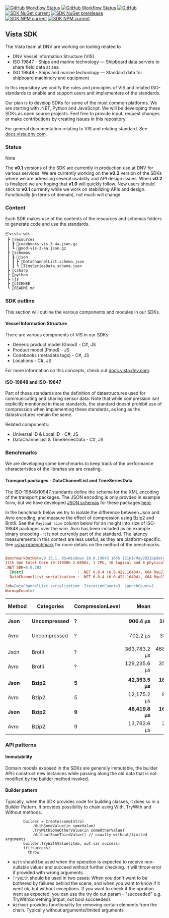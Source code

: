 [![GitHub Workflow Status](https://img.shields.io/github/actions/workflow/status/dnv-opensource/vista-sdk/build-csharp.yml?branch=main&label=C%23)](https://github.com/dnv-opensource/vista-sdk/actions)
[![GitHub Workflow Status](https://img.shields.io/github/actions/workflow/status/dnv-opensource/vista-sdk/build-js.yml?branch=main&label=JS)](https://github.com/dnv-opensource/vista-sdk/actions)
[![GitHub](https://img.shields.io/github/license/dnv-opensource/vista-sdk?style=flat-square)](https://github.com/dnv-opensource/vista-sdk/blob/main/LICENSE)<br/>
[![SDK NuGet current](https://img.shields.io/nuget/v/DNV.Vista.SDK?label=NuGet%20DNV.Vista.SDK)](https://www.nuget.org/packages/DNV.Vista.SDK)
[![SDK NuGet prerelease](https://img.shields.io/nuget/vpre/DNV.Vista.SDK?label=NuGet%20DNV.Vista.SDK)](https://www.nuget.org/packages/DNV.Vista.SDK)<br/>
[![SDK NPM current](https://img.shields.io/npm/v/dnv-vista-sdk?label=NPM%20dnv-vista-sdk)](https://www.npmjs.com/package/dnv-vista-sdk)
[![SDK NPM current](https://img.shields.io/npm/v/dnv-vista-sdk/preview?label=NPM%20dnv-vista-sdk)](https://www.npmjs.com/package/dnv-vista-sdk)<br/>

## Vista SDK
The Vista team at DNV are working on tooling related to
* DNV Vessel Information Structure (VIS)
* ISO 19847 - Ships and marine technology — Shipboard data servers to share field data at sea
* ISO 19848 - Ships and marine technology — Standard data for shipboard machinery and equipment

In this repository we codify the rules and principles of VIS and related ISO-standards to enable and support
users and implementers of the standards.

Our plan is to develop SDKs for some of the most common platforms. We are starting with .NET, Python and JavaScript.
We will be developing these SDKs as open source projects. Feel free to provide input, request changes or make contributions by creating issues in this repository.

For general documentation relating to VIS and relating standard. See [docs.vista.dnv.com](https://docs.vista.dnv.com).

### Status

> [!NOTE]
> The **v0.1** versions of the SDK are currently in production use at DNV for various services.
> We are currently working on the **v0.2** version of the SDKs where we are adressing several usability and API design issues.
> When **v0.2** is finalized we are hoping that **v1.0** will quickly follow.
> New users should stick to **v0.1** currently while we work on stabilizing APIs and design.
> Functionally (in terms of domain), not much will change

### Content

Each SDK makes use of the contents of the resources and schemas folders to generate code and use the standards.

```
📦vista-sdk
 ┣ 📂resources
 ┃ ┣ 📜codebooks-vis-3-4a.json.gz
 ┃ ┗ 📜gmod-vis-3-4a.json.gz
 ┣ 📂schemas
 ┃ ┣ 📂json
 ┃ ┃ ┣ 📜DataChannelList.schema.json
 ┃ ┃ ┗ 📜TimeSeriesData.schema.json
 ┣ 📂csharp
 ┣ 📂python
 ┣ 📂js
 ┣ 📜LICENSE
 ┗ 📜README.md
```

### SDK outline

This section will outline the various components and modules in our SDKs.

#### Vessel Information Structure

There are various components of VIS in our SDKs:

* Generic product model (Gmod) - C#, JS
* Product model (Pmod) - JS
* Codebooks (metadata tags) - C#, JS
* Locations - C#, JS

For more information on this concepts, check out [docs.vista.dnv.com](https://docs.vista.dnv.com).

#### ISO-19848 and ISO-19847

Part of these standards are the definition of datastructures used for communicating and sharing sensor data.
Note that while compression isnt explicitly mentioned in these standards, the standard doesnt prohibit use
of compression when implementing these standards, as long as the datastructures remain the same.

Related components:

* Universal ID & Local ID - C#, JS
* DataChannelList & TimeSeriesData - C#, JS

### Benchmarks

We are developing some benchmarks to keep track of the performance characteristics of the libraries we are creating.

#### Transport packages - DataChannelList and TimeSeriesData

The ISO-19848/10947 standards define the schema for the XML encoding of the transport packages.
The JSON encoding is only provded in example form, but we have developed [JSON schemas](https://json-schema.org/) for these packages [here](schemas/json/).

In the benchmark below we try to isolate the difference between Json and Avro encoding, and measure the effect of compression using Bzip2 and Brotli.
See the `Payload size` column below for an insight into size of ISO-19848 packages over the wire.
Avro has been included as an example binary encoding - it is not currently part of the standard.
The latency measurements in this context are less useful, as they are platform-specific.
See [csharp/benchmark](csharp/benchmark) for more details on the method of the benchmarks.

``` ini

BenchmarkDotNet=v0.13.1, OS=Windows 10.0.19043.1645 (21H1/May2021Update)
11th Gen Intel Core i9-11950H 2.60GHz, 1 CPU, 16 logical and 8 physical cores
.NET SDK=6.0.202
  [Host]                        : .NET 6.0.4 (6.0.422.16404), X64 RyuJIT
  DataChannelList serialization : .NET 6.0.4 (6.0.422.16404), X64 RyuJIT

Job=DataChannelList serialization  IterationCount=3  LaunchCount=1
WarmupCount=3

```
| Method |   Categories | CompressionLevel |         Mean |        Error |       StdDev | Payload size |
|------- |------------- |----------------- |-------------:|-------------:|-------------:|-------------:|
|   **Json** | **Uncompressed** |                **?** |     **906.4 μs** |     **106.4 μs** |      **5.83 μs** |    **285.92 KB** |
|   Avro | Uncompressed |                ? |     702.2 μs |     337.7 μs |     18.51 μs |    113.22 KB |
|        |              |                  |              |              |              |              |
|   Json |       Brotli |                ? | 363,783.2 μs | 468,803.0 μs | 25,696.67 μs |     18.31 KB |
|   Avro |       Brotli |                ? | 129,235.6 μs |  35,572.9 μs |  1,949.87 μs |     18.56 KB |
|        |              |                  |              |              |              |              |
|   **Json** |        **Bzip2** |                **5** |  **42,353.5 μs** |  **16,058.2 μs** |    **880.20 μs** |     **19.19 KB** |
|   Avro |        Bzip2 |                5 |  12,175.2 μs |   9,095.2 μs |    498.54 μs |      19.5 KB |
|   **Json** |        **Bzip2** |                **9** |  **48,419.8 μs** |  **16,895.3 μs** |    **926.09 μs** |     **19.19 KB** |
|   Avro |        Bzip2 |                9 |  13,762.6 μs |   2,310.1 μs |    126.62 μs |      19.5 KB |


### API patterns

#### Immutability

Domain models exposed in the SDKs are generally immutable,
the builder APIs construct new instances while passing along the old data that is not modified by the builder method invoked.

#### Builder pattern

Typically, when the SDK provides code for building classes, it does so in a Builder Pattern. It provides possibility to chain using With, TryWith and Without methods.
```
        builder = Create(someIntro)
            .WithSomeValue(in someValue)
            .TryWithSomeOtherValue(in someOtherValue)
            .WithoutSomeThirdValue() // usually without/limited arguments
        builder.TryWithValue(item, out var success)
        if(!success)
          throw
```
* `With` should be used when the operation is expected to receive non-nullable values and succeed without further checking. It will throw error if provided with wrong arguments.
* `TryWith` should be used in two cases: When you don't want to be bothered by failures behind the scene, and when you want to know if it went ok, but without exceptions. If you want to check if the opration went as expected, you can use the try do out param - "succeeded" e.g. TryWithSomething(intput, out bool succeeded).
* `Without` provides functionality for removing certain elements from the chain. Typically without arguments/limited arguments
